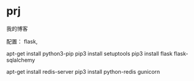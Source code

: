 # prj

我的博客

配置：
	flask,

apt-get install python3-pip
pip3 install setuptools
pip3 install flask flask-sqlalchemy

apt-get install redis-server 
pip3 install python-redis gunicorn


